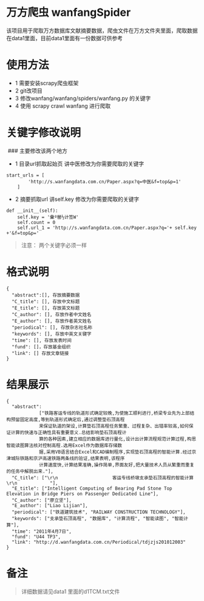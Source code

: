 # 万方爬虫 wanfangSpider
该项目用于爬取万方数据库文献摘要数据，爬虫文件在万方文件夹里面，爬取数据在data1里面，目前data1里面有一份数据可供参考

# 使用方法

  * 1 需要安装scrapy爬虫框架
  * 2 git改项目
  * 3 修改wanfang/wanfang/spiders/wanfang.py 的关键字
  * 4 使用 scrapy crawl wanfang 进行爬取
# 关键字修改说明
  ### 主要修改该两个地方
  
* 1 目录url抓取起始页 讲中医修改为你需要爬取的关键字
```
start_urls = [
        'http://s.wanfangdata.com.cn/Paper.aspx?q=中医&f=top&p=1'
    ]

```
* 2 摘要抓取url 讲self.key 修改为你需要爬取的关键字
```
def __init__(self):
    self.key = '彙º罃½计签W'
    self.count = 0
    self.url_1 = 'http://s.wanfangdata.com.cn/Paper.aspx?q='+ self.key +'&f=top&p='
```
> 注意： 两个关键字必须一样

# 格式说明
```
{
  "abstract":[], 存放摘要数据
  "C_title": [], 存放中文标题
  "E_title": [], 存放英文标题
  "C_author": [], 存放作者中文姓名
  "E_author": [], 存放作者英文姓名
  "periodical": [], 存放杂志社名称
  "keywords": [], 存放中英文关键字
  "time": [], 存放发表时间
  "fund": []，存放基金组织
  "link": [] 存放文章链接
}
```

# 结果展示
```
{
  "abstract":
            ["铁路客运专线的轨道形式确定较晚,为使施工顺利进行,桥梁专业先为上部结构预留固定高度,等到轨道形式确定后,通过调整垫石顶高程
            来保证轨道的架设,计算垫石顶高程任务繁重、过程复杂、出错率较高,如何保证计算的快速与正确性具有重要意义.总结影响垫石顶高程计
            算的各种因素,建立相应的数据库进行量化,设计出计算流程规范计算过程,构思智能读图算法核对控制高程.选用Excel作为数据库存储数
            据,采用VB语言结合Excel和CAD编制程序,实现垫石顶高程的智能计算.经过京津城际铁路和京沪高速铁路两条线的验证,结果表明,该程序
            计算速度快,计算结果准确,操作简单,界面友好,把大量技术人员从繁重而重复的任务中解脱出来."],
  "C_title": ["\r\n                    客运专线桥墩支承垫石顶高程的智能计算\r\n            "],
  "E_title": ["Intelligent Computing of Bearing Pad Stone Top Elevation in Bridge Piers on Passenger Dedicated Line"],
  "C_author": ["廖立坚"],
  "E_author": ["Liao Lijian"], 
  "periodical": ["铁道建筑技术", "RAILWAY CONSTRUCTION TECHNOLOGY"],
  "keywords": ["支承垫石顶高程", "数据库", "计算流程", "智能读图", "智能计算"],
  "time": "2011年4月7日", 
  "fund": "U44 TP3", 
  "link": "http://d.wanfangdata.com.cn/Periodical/tdjzjs201012003"
}
```

# 备注
> 详细数据请见data1 里面的d1TCM.txt文件
